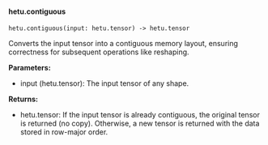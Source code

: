 #### hetu.contiguous

```
hetu.contiguous(input: hetu.tensor) -> hetu.tensor
```

Converts the input tensor into a contiguous memory layout, ensuring correctness for subsequent operations like reshaping.

**Parameters:**

* input (hetu.tensor): The input tensor of any shape.

**Returns:**

* hetu.tensor: If the input tensor is already contiguous, the original tensor is returned (no copy). Otherwise, a new tensor is returned with the data stored in row-major order.

